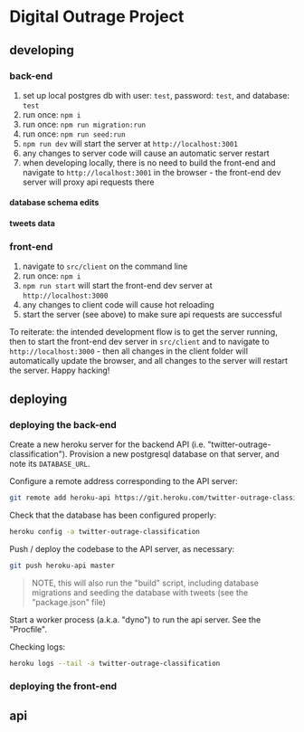 # Digital Outrage Project

## developing

### back-end

1. set up local postgres db with user: `test`, password: `test`, and database: `test`
2. run once: `npm i`
3. run once: `npm run migration:run`
4. run once: `npm run seed:run`
5. `npm run dev` will start the server at `http://localhost:3001`
6. any changes to server code will cause an automatic server restart
7. when developing locally, there is no need to build the front-end and navigate to `http://localhost:3001` in the browser - the front-end dev server will proxy api requests there

#### database schema edits

#### tweets data

### front-end

1. navigate to `src/client` on the command line
2. run once: `npm i`
3. `npm run start` will start the front-end dev server at `http://localhost:3000`
4. any changes to client code will cause hot reloading
5. start the server (see above) to make sure api requests are successful

To reiterate: the intended development flow is to get the server running, then to start the front-end dev server in `src/client` and to navigate to `http://localhost:3000` - then all changes in the client folder will automatically update the browser, and all changes to the server
will restart the server. Happy hacking!

## deploying

### deploying the back-end

Create a new heroku server for the backend API (i.e. "twitter-outrage-classification"). Provision a new postgresql database on that server, and note its `DATABASE_URL`.

Configure a remote address corresponding to the API server:

```sh
git remote add heroku-api https://git.heroku.com/twitter-outrage-classification.git
```

Check that the database has been configured properly:

```sh
heroku config -a twitter-outrage-classification
```

Push / deploy the codebase to the API server, as necessary:

```sh
git push heroku-api master
```

> NOTE, this will also run the "build" script, including database migrations and seeding the database with tweets (see the "package.json" file)

Start a worker process (a.k.a. "dyno") to run the api server. See the "Procfile".

Checking logs:

```sh
heroku logs --tail -a twitter-outrage-classification
```

### deploying the front-end


## api
